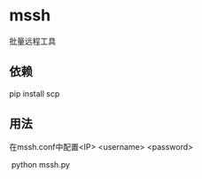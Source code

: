 # mssh
批量远程工具

## 依赖
pip install scp

## 用法
在mssh.conf中配置\<IP\> \<username\> \<password\>

  python mssh.py
